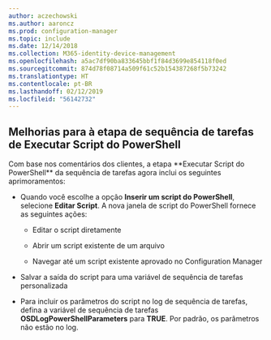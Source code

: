 ```yaml
---
author: aczechowski
ms.author: aaroncz
ms.prod: configuration-manager
ms.topic: include
ms.date: 12/14/2018
ms.collection: M365-identity-device-management
ms.openlocfilehash: a5ac7df90ba833645bbf1f84d3699e854118f0ed
ms.sourcegitcommit: 874d78f08714a509f61c52b154387268f5b73242
ms.translationtype: HT
ms.contentlocale: pt-BR
ms.lasthandoff: 02/12/2019
ms.locfileid: "56142732"
---
```

## <a name="bkmk_posh"></a> Melhorias para à etapa de sequência de tarefas de Executar Script do PowerShell
<!--3556028 fka 1359389--> Com base nos comentários dos clientes, a etapa **Executar Script do PowerShell** da sequência de tarefas agora inclui os seguintes aprimoramentos:  

- Quando você escolhe a opção **Inserir um script do PowerShell**, selecione **Editar Script**. A nova janela de script do PowerShell fornece as seguintes ações:  

    - Editar o script diretamente  

    - Abrir um script existente de um arquivo  

    - Navegar até um script existente aprovado no Configuration Manager

- Salvar a saída do script para uma variável de sequência de tarefas personalizada  

- Para incluir os parâmetros do script no log de sequência de tarefas, defina a variável de sequência de tarefas **OSDLogPowerShellParameters** para **TRUE**. Por padrão, os parâmetros não estão no log.  


